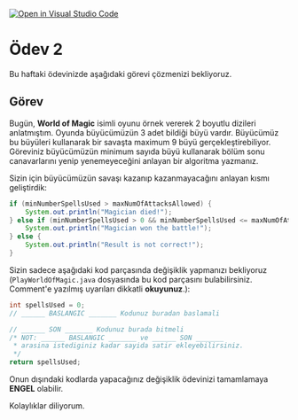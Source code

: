 [![Open in Visual Studio Code](https://classroom.github.com/assets/open-in-vscode-c66648af7eb3fe8bc4f294546bfd86ef473780cde1dea487d3c4ff354943c9ae.svg)](https://classroom.github.com/online_ide?assignment_repo_id=8004832&assignment_repo_type=AssignmentRepo)
# Ödev 2

Bu haftaki ödevinizde aşağıdaki görevi çözmenizi bekliyoruz.

## Görev

Bugün, **World of Magic** isimli oyunu örnek vererek 2 boyutlu dizileri anlatmıştım.
Oyunda büyücümüzün 3 adet bildiği büyü vardır. Büyücümüz bu büyüleri kullanarak bir savaşta maximum 9 büyü gerçekleştirebiliyor.
Göreviniz büyücümüzün minimum sayıda büyü kullanarak bölüm sonu canavarlarını yenip yenemeyeceğini anlayan bir algoritma yazmanız.

Sizin için büyücümüzün savaşı kazanıp kazanmayacağını anlayan kısmı geliştirdik:

```java
if (minNumberSpellsUsed > maxNumOfAttacksAllowed) {
	System.out.println("Magician died!");
} else if (minNumberSpellsUsed > 0 && minNumberSpellsUsed <= maxNumOfAttacksAllowed) {
	System.out.println("Magician won the battle!");
} else {
	System.out.println("Result is not correct!");
}
```

Sizin sadece aşağıdaki kod parçasında değişiklik yapmanızı bekliyoruz (`PlayWorldOfMagic.java` dosyasında bu kod parçasını bulabilirsiniz. Comment'e yazılmış uyarıları dikkatli **okuyunuz**.):

```java
int spellsUsed = 0;
// ______ BASLANGIC _______ Kodunuz buradan baslamali

// ______ SON _______ Kodunuz burada bitmeli
/* NOT: ______ BASLANGIC _______ ve ______ SON _______ 
 * arasina istediginiz kadar sayida satir ekleyebilirsiniz.
 */
return spellsUsed;
```

Onun dışındaki kodlarda yapacağınız değişiklik ödevinizi tamamlamaya **ENGEL** olabilir.

Kolaylıklar diliyorum.